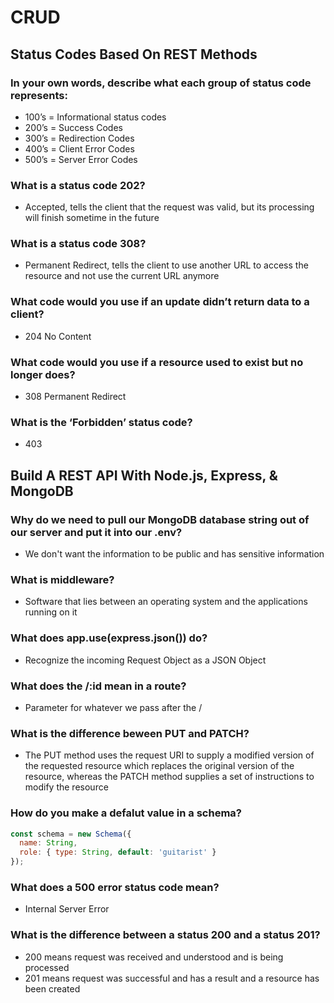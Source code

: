 # CRUD

## Status Codes Based On REST Methods

### In your own words, describe what each group of status code represents:

- 100’s = Informational status codes
- 200’s = Success Codes
- 300’s = Redirection Codes
- 400’s = Client Error Codes
- 500’s = Server Error Codes

### What is a status code 202?

- Accepted, tells the client that the request was valid, but its processing will finish sometime in the future

### What is a status code 308?

- Permanent Redirect, tells the client to use another URL to access the resource and not use the current URL anymore

### What code would you use if an update didn’t return data to a client?

- 204 No Content

### What code would you use if a resource used to exist but no longer does?

- 308 Permanent Redirect

### What is the ‘Forbidden’ status code?

- 403

## Build A REST API With Node.js, Express, & MongoDB

### Why do we need to pull our MongoDB database string out of our server and put it into our .env?

- We don't want the information to be public and has sensitive information

### What is middleware?

- Software that lies between an operating system and the applications running on it

### What does app.use(express.json()) do?

- Recognize the incoming Request Object as a JSON Object

### What does the /:id mean in a route?

- Parameter for whatever we pass after the /

### What is the difference beween PUT and PATCH?

- The PUT method uses the request URI to supply a modified version of the requested resource which replaces the original version of the resource, whereas the PATCH method supplies a set of instructions to modify the resource

### How do you make a defalut value in a schema?

````Javascript
const schema = new Schema({
  name: String,
  role: { type: String, default: 'guitarist' }
});
````

### What does a 500 error status code mean?

- Internal Server Error

### What is the difference between a status 200 and a status 201?

- 200 means request was received and understood and is being processed
- 201 means request was successful and has a result and a resource has been created
